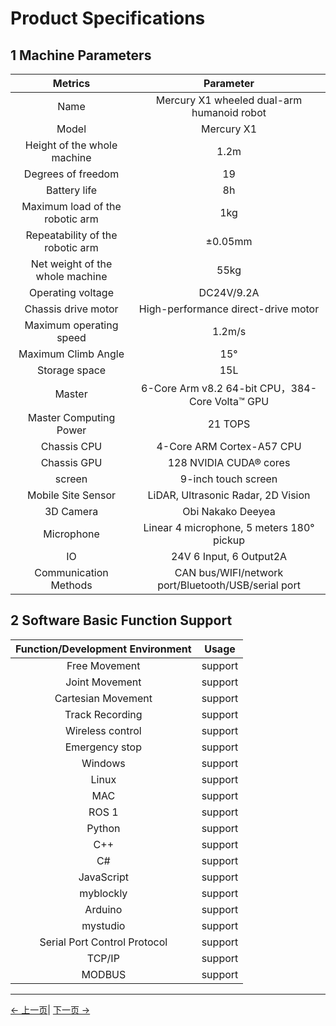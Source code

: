 # Product Specifications

<!-- ![1](../../resources/8-FilesDownload/2-serialproduct/1.jpg) -->

## 1 Machine Parameters

| Metrics | Parameter |
| :------------: | :---------------------------: |
| Name | Mercury X1 wheeled dual-arm humanoid robot |
| Model | Mercury  X1             |
| Height of the whole machine | 1.2m                       |
| Degrees of freedom | 19                           |
| Battery life | 8h                     |
| Maximum load of the robotic arm | 1kg                       |
| Repeatability of the robotic arm | ±0.05mm    |
| Net weight of the whole machine | 55kg                       |
| Operating voltage | DC24V/9.2A                     |
| Chassis drive motor | High-performance direct-drive motor |
| Maximum operating speed | 1.2m/s          |
| Maximum Climb Angle | 15°             |
| Storage space | 15L            |
| Master | 6-Core Arm v8.2 64-bit CPU，384-Core Volta™ GPU     |
| Master Computing Power | 21 TOPS|
| Chassis CPU | 4-Core ARM Cortex-A57 CPU                 |
| Chassis GPU | 128 NVIDIA CUDA® cores                        |
| screen| 9-inch touch screen |
| Mobile Site Sensor | LiDAR, Ultrasonic Radar, 2D Vision |
| 3D Camera | Obi Nakako Deeyea |
| Microphone | Linear 4 microphone, 5 meters 180° pickup |
|IO| 24V 6 Input, 6 Output2A                     |
| Communication Methods|CAN bus/WIFI/network port/Bluetooth/USB/serial port |




## 2 Software Basic Function Support

| Function/Development Environment | Usage |
| :------------: | :--------: |
| Free Movement | support |
| Joint Movement | support |
| Cartesian Movement | support |
| Track Recording | support |
| Wireless control | support |
| Emergency stop | support |
| Windows      | support |
| Linux        | support |
| MAC          | support |
| ROS 1        | support |
| Python       | support |
| C++          | support |
| C#           | support |
| JavaScript   | support |
| myblockly    | support |
| Arduino      | support |
| mystudio     | support |
| Serial Port Control Protocol | support |
| TCP/IP       | support |
| MODBUS       | support |


 ---

[← 上一页](../2-ProductFeature/README.md)| [下一页 →](../2-ProductFeature/2.2-ControlCoreParameter.md)